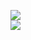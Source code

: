 [![](https://img.shields.io/badge/Made%20With-Github%20Spray-lightgrey.svg?style=for-the-badge&logo=github)](https://github.com/Annihil/github-spray#14793)  
[![](https://i.imgur.com/2DrTn0Z.gif)](https://github.com/Annihil/github-spray)